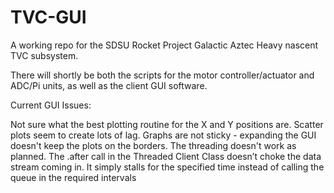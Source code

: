 # TVC-GUI
A working repo for the SDSU Rocket Project Galactic Aztec Heavy nascent TVC subsystem.

There will shortly be both the scripts for the motor controller/actuator and ADC/Pi units, as well as the client GUI software. 


Current GUI Issues:

Not sure what the best plotting routine for the X and Y positions are. Scatter plots seem to create lots of lag.
Graphs are not sticky - expanding the GUI doesn't keep the plots on the borders.
The threading doesn't work as planned. The .after call in the Threaded Client Class doesn’t choke the data stream coming  in.
It simply stalls for the specified time instead of calling the queue in the required intervals 
  
  
  
